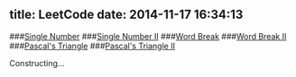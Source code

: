 title: LeetCode
date: 2014-11-17 16:34:13
---

###[Single Number](/2014/08/25/-LeetCode-Single-Number/)
###[Single Number II](/2014/08/26/-LeetCode-Single-Number-II/)
###[Word Break](/2014/08/27/-LeetCode-Word-Break/)
###[Word Break II](/2014/08/27/-LeetCode-Word-Break-II/)
###[Pascal's Triangle](/2014/08/28/-LeetCode-Pascal-s-Triangle/)
###[Pascal's Triangle II](/2014/08/28/-LeetCode-Pascal-s-Triangle-II/)

Constructing...
